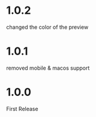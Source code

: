 # 1.0.2

changed the color of the preview

# 1.0.1

removed mobile & macos support

# 1.0.0

First Release